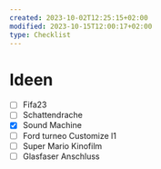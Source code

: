 ```yaml
---
created: 2023-10-02T12:25:15+02:00
modified: 2023-10-15T12:00:17+02:00
type: Checklist
---
```


# Ideen

- [ ] Fifa23
- [ ] Schattendrache
- [x] Sound Machine
- [ ] Ford turneo Customize l1
- [ ] Super Mario Kinofilm
- [ ] Glasfaser Anschluss
